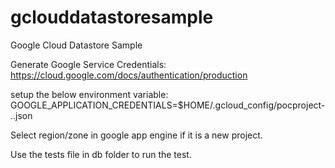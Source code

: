 # gclouddatastoresample
Google Cloud Datastore Sample

Generate Google Service Credentials:
https://cloud.google.com/docs/authentication/production

setup the below environment variable:
GOOGLE_APPLICATION_CREDENTIALS=$HOME/.gcloud_config/pocproject-..json

Select region/zone in google app engine if it is a new project.

Use the tests file in db folder to run the test.

